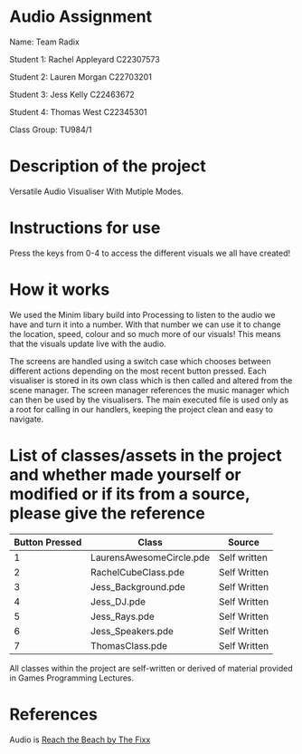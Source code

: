 # Audio Assignment

Name: Team Radix 

Student 1: Rachel Appleyard C22307573

Student 2: Lauren Morgan C22703201

Student 3: Jess Kelly C22463672

Student 4: Thomas West C22345301


Class Group: TU984/1

# Description of the project

Versatile Audio Visualiser With Mutiple Modes.

# Instructions for use

Press the keys from 0-4 to access the different visuals we all have created!

# How it works

We used the Minim libary build into Processing to listen to the audio we have and turn it into a number. With that number we can use it to change the location, speed, colour and so much more of our visuals! This means that the visuals update live with the audio.

The screens are handled using a switch case which chooses between different actions depending on the most recent button pressed. Each visualiser is stored in its own class which is then called and altered from the scene manager. The screen manager references the music manager which can then be used by the visualisers. The main executed file is used only as a root for calling in our handlers, keeping the project clean and easy to navigate.

# List of classes/assets in the project and whether made yourself or modified or if its from a source, please give the reference

| Button Pressed | Class | Source |
|----------------|-----------|-----------|
| 1 | LaurensAwesomeCircle.pde | Self written |
| 2 | RachelCubeClass.pde | Self Written |
| 3 | Jess_Background.pde | Self Written |
| 4 | Jess_DJ.pde | Self Written |
| 5 | Jess_Rays.pde | Self Written |
| 6 | Jess_Speakers.pde | Self Written |
| 7 | ThomasClass.pde | Self Written |

All classes within the project are self-written or derived of material provided in Games Programming Lectures. 

# References

Audio is [Reach the Beach by The Fixx](https://www.youtube.com/watch?v=56oSUi_ivjM)


